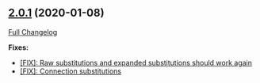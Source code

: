 ## [2.0.1](https://ugate.github.io/sqler/tree/v2.0.1) (2020-01-08)
[Full Changelog](https://ugate.github.io/sqler/compare/v2.0.0...v2.0.1)


__Fixes:__
* [[FIX]: Raw substitutions and expanded substitutions should work again](https://ugate.github.io/sqler/commit/285f7c6b58eb2042b02773dba5c925b3056d6887)
* [[FIX]: Connection substitutions](https://ugate.github.io/sqler/commit/03b38d19877934d9fe381b4bd0eaadd54b2b074a)